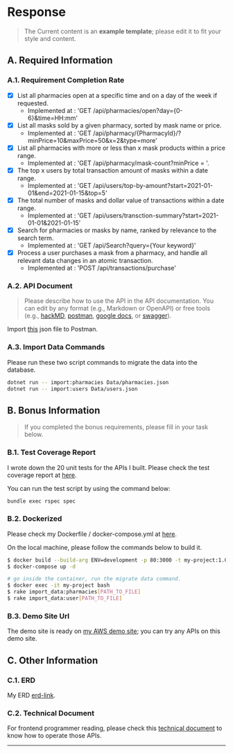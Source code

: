 # Response
> The Current content is an **example template**; please edit it to fit your style and content.
## A. Required Information
### A.1. Requirement Completion Rate
- [x] List all pharmacies open at a specific time and on a day of the week if requested.
  - Implemented at : 'GET /api/pharmacies/open?day={0-6}&time=HH:mm'
- [x] List all masks sold by a given pharmacy, sorted by mask name or price.
  - Implemented at : 'GET /api/pharmacy/{PharmacyId}/?minPrice=10&maxPrice=50&x=2&type=more'
- [x] List all pharmacies with more or less than x mask products within a price range.
  - Implemented at : 'GET /api/pharmacy/mask-count?minPrice = '.
- [x] The top x users by total transaction amount of masks within a date range.
  - Implemented at : 'GET /api/users/top-by-amount?start=2021-01-01&end=2021-01-15&top=5'
- [x] The total number of masks and dollar value of transactions within a date range.
  - Implemented at : 'GET /api/users/transction-summary?start=2021-01-01&2021-01-15'
- [x] Search for pharmacies or masks by name, ranked by relevance to the search term.
  - Implemented at : 'GET /api/Search?query={Your keyword}'
- [x] Process a user purchases a mask from a pharmacy, and handle all relevant data changes in an atomic transaction.
  - Implemented at : 'POST /api/transactions/purchase'
### A.2. API Document
> Please describe how to use the API in the API documentation. You can edit by any format (e.g., Markdown or OpenAPI) or free tools (e.g., [hackMD](https://hackmd.io/), [postman](https://www.postman.com/), [google docs](https://docs.google.com/document/u/0/), or  [swagger](https://swagger.io/specification/)).

Import [this](#api-document) json file to Postman.

### A.3. Import Data Commands
Please run these two script commands to migrate the data into the database.

```bash
dotnet run -- import:pharmacies Data/pharmacies.json
dotnet run -- import:users Data/users.json
```
## B. Bonus Information

>  If you completed the bonus requirements, please fill in your task below.
### B.1. Test Coverage Report

I wrote down the 20 unit tests for the APIs I built. Please check the test coverage report at [here](#test-coverage-report).

You can run the test script by using the command below:

```bash
bundle exec rspec spec
```

### B.2. Dockerized
Please check my Dockerfile / docker-compose.yml at [here](#dockerized).

On the local machine, please follow the commands below to build it.

```bash
$ docker build --build-arg ENV=development -p 80:3000 -t my-project:1.0.0 .  
$ docker-compose up -d

# go inside the container, run the migrate data command.
$ docker exec -it my-project bash
$ rake import_data:pharmacies[PATH_TO_FILE] 
$ rake import_data:user[PATH_TO_FILE]
```

### B.3. Demo Site Url

The demo site is ready on [my AWS demo site](#demo-site-url); you can try any APIs on this demo site.

## C. Other Information

### C.1. ERD

My ERD [erd-link](#erd-link).

### C.2. Technical Document

For frontend programmer reading, please check this [technical document](technical-document) to know how to operate those APIs.

- --
